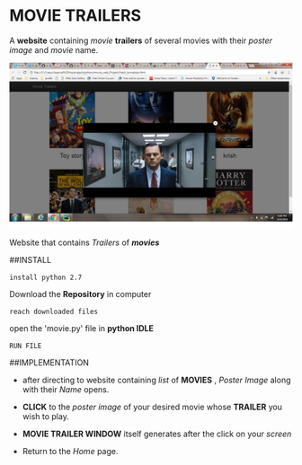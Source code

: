 # MOVIE TRAILERS

A **website** containing _movie_ **trailers** of several movies with their 
_poster_ _image_ and _movie_ name.

![MOVIE TRAILER PICTURE](trailerscreen.png)

Website that contains _Trailers_ of **_movies_**

##INSTALL

```
install python 2.7
```

Download the **Repository** in computer

```
reach downloaded files
```


open the 'movie.py' file in **python IDLE** 

```
RUN FILE
```


##IMPLEMENTATION

- after directing to website containing _list_ of **MOVIES** , _Poster_ _Image_ 
along with their _Name_ opens.

- **CLICK** to the _poster_ _image_ of your desired movie whose **TRAILER**
 you wish to play.
 
 - **MOVIE TRAILER WINDOW** itself generates after the click on your _screen_
 
 - Return to the _Home_ page.
